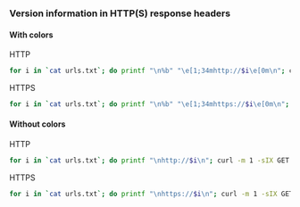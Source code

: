 

### Version information in HTTP(S) response headers
#### With colors

HTTP
```bash
for i in `cat urls.txt`; do printf "\n%b" "\e[1;34mhttp://$i\e[0m\n"; curl -m 1 -sIX GET "http://$i" | grep -iE 'host|server|powered|-asp|version|generator'; done
```

HTTPS
```bash
for i in `cat urls.txt`; do printf "\n%b" "\e[1;34mhttps://$i\e[0m\n"; curl -m 1 -sIX GET "https://$i" | grep -iE 'host|server|powered|-asp|version|generator'; done
```

#### Without colors

HTTP
```bash
for i in `cat urls.txt`; do printf "\nhttp://$i\n"; curl -m 1 -sIX GET "http://$i" | grep -iE 'host|server|powered|-asp|version|generator'; done
```

HTTPS
```bash
for i in `cat urls.txt`; do printf "\nhttps://$i\n"; curl -m 1 -sIX GET "https://$i" | grep -iE 'host|server|powered|-asp|version|generator'; done
```